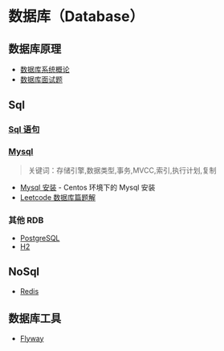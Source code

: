 # 数据库（Database）

## 数据库原理

- [数据库系统概论](docs/数据库系统概论.md)
- [数据库面试题](docs/数据库面试题.md)

## Sql

### [Sql 语句](docs/sql.md)

### [Mysql](docs/mysql/mysql.md)

> 关键词：存储引擎,数据类型,事务,MVCC,索引,执行计划,复制

- [Mysql 安装](docs/mysql/install-mysql.md) - Centos 环境下的 Mysql 安装
- [Leetcode 数据库篇题解](codes/mysql/leetcode-sql)

### 其他 RDB

- [PostgreSQL](docs/postgresql.md)
- [H2](docs/h2.md)

## NoSql

- [Redis](docs/redis/redis.md)

## 数据库工具

- [Flyway](docs/flyway.md)
